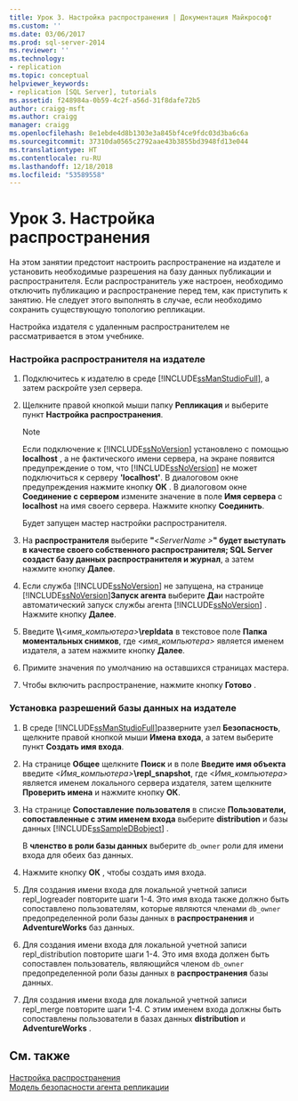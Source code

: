```yaml
---
title: Урок 3. Настройка распространения | Документация Майкрософт
ms.custom: ''
ms.date: 03/06/2017
ms.prod: sql-server-2014
ms.reviewer: ''
ms.technology:
- replication
ms.topic: conceptual
helpviewer_keywords:
- replication [SQL Server], tutorials
ms.assetid: f248984a-0b59-4c2f-a56d-31f8dafe72b5
author: craigg-msft
ms.author: craigg
manager: craigg
ms.openlocfilehash: 8e1ebde4d8b1303e3a845bf4ce9fdc03d3ba6c6a
ms.sourcegitcommit: 37310da0565c2792aae43b3855bd3948fd13e044
ms.translationtype: HT
ms.contentlocale: ru-RU
ms.lasthandoff: 12/18/2018
ms.locfileid: "53589558"
---
```

# <a name="lesson-3-configuring-distribution"></a>Урок 3. Настройка распространения
  На этом занятии предстоит настроить распространение на издателе и установить необходимые разрешения на базу данных публикации и распространителя. Если распространитель уже настроен, необходимо отключить публикацию и распространение перед тем, как приступить к занятию. Не следует этого выполнять в случае, если необходимо сохранить существующую топологию репликации.  
  
 Настройка издателя с удаленным распространителем не рассматривается в этом учебнике.  
  
### <a name="configuring-distribution-at-the-publisher"></a>Настройка распространителя на издателе  
  
1.  Подключитесь к издателю в среде [!INCLUDE[ssManStudioFull](../../includes/ssmanstudiofull-md.md)], а затем раскройте узел сервера.  
  
2.  Щелкните правой кнопкой мыши папку **Репликация** и выберите пункт **Настройка распространения**.  
  
    > [!NOTE]  
    >  Если подключение к [!INCLUDE[ssNoVersion](../../includes/ssnoversion-md.md)] установлено с помощью **localhost** , а не фактического имени сервера, на экране появится предупреждение о том, что [!INCLUDE[ssNoVersion](../../includes/ssnoversion-md.md)] не может подключиться к серверу **'localhost'**. В диалоговом окне предупреждения нажмите кнопку **ОК** . В диалоговом окне **Соединение с сервером** измените значение в поле **Имя сервера** с **localhost** на имя своего сервера. Нажмите кнопку **Соединить**.  
  
     Будет запущен мастер настройки распространителя.  
  
3.  На **распространителя** выберите **"**_\<ServerName >_**" будет выступать в качестве своего собственного распространителя; SQL Server создаст базу данных распространителя и журнал**, а затем нажмите кнопку **Далее**.  
  
4.  Если служба [!INCLUDE[ssNoVersion](../../includes/ssnoversion-md.md)] не запущена, на странице [!INCLUDE[ssNoVersion](../../includes/ssnoversion-md.md)]**Запуск агента** выберите **Да**и настройте автоматический запуск службы агента [!INCLUDE[ssNoVersion](../../includes/ssnoversion-md.md)] . Нажмите кнопку **Далее**.  
  
5.  Введите **\\\\**\<_имя_компьютера>_**\repldata** в текстовое поле **Папка моментальных снимков**, где \<*имя_компьютера>* является именем издателя, а затем нажмите кнопку **Далее**.  
  
6.  Примите значения по умолчанию на оставшихся страницах мастера.  
  
7.  Чтобы включить распространение, нажмите кнопку **Готово** .  
  
### <a name="setting-database-permissions-at-the-publisher"></a>Установка разрешений базы данных на издателе  
  
1.  В среде [!INCLUDE[ssManStudioFull](../../includes/ssmanstudiofull-md.md)]разверните узел **Безопасность**, щелкните правой кнопкой мыши **Имена входа**, а затем выберите пункт **Создать имя входа**.  
  
2.  На странице **Общее** щелкните **Поиск** и в поле **Введите имя объекта** введите \<_Имя_компьютера>_**\repl_snapshot**, где \<*Имя_компьютера>* является именем локального сервера издателя, затем щелкните **Проверить имена** и нажмите кнопку **ОК**.  
  
3.  На странице **Сопоставление пользователя** в списке **Пользователи, сопоставленные с этим именем входа** выберите **distribution** и базы данных [!INCLUDE[ssSampleDBobject](../../includes/sssampledbobject-md.md)] .  
  
     В **членство в роли базы данных** выберите `db_owner` роли для имени входа для обеих баз данных.  
  
4.  Нажмите кнопку **ОК** , чтобы создать имя входа.  
  
5.  Для создания имени входа для локальной учетной записи repl_logreader повторите шаги 1-4. Это имя входа также должно быть сопоставлено пользователям, которые являются членами `db_owner` предопределенной роли базы данных в **распространения** и **AdventureWorks** баз данных.  
  
6.  Для создания имени входа для локальной учетной записи repl_distribution повторите шаги 1-4. Это имя входа должен быть сопоставлен пользователь, являющийся членом `db_owner` предопределенной роли базы данных в **распространения** базы данных.  
  
7.  Для создания имени входа для локальной учетной записи repl_merge повторите шаги 1-4. С этим именем входа должны быть сопоставлены пользователи в базах данных **distribution** и **AdventureWorks** .  
  
## <a name="see-also"></a>См. также  
 [Настройка распространения](configure-distribution.md)   
 [Модель безопасности агента репликации](security/replication-agent-security-model.md)  
  
  

